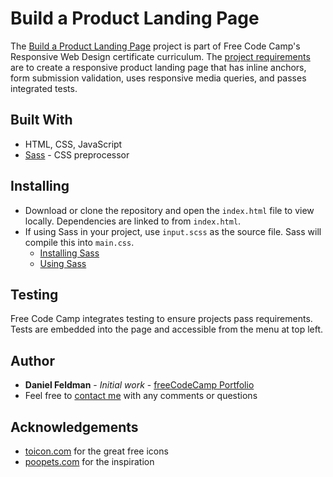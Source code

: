 # Build a Product Landing Page

The [Build a Product Landing Page](https://feldbot.github.io/fcc-product-landing-page/) project is part of Free Code Camp's Responsive Web Design certificate curriculum. The [project requirements](https://learn.freecodecamp.org/responsive-web-design/responsive-web-design-projects/build-a-product-landing-page/) are to create a responsive product landing page that has inline anchors, form submission validation, uses responsive media queries, and passes integrated tests.         

## Built With

- HTML, CSS, JavaScript
- [Sass](https://sass-lang.com/) - CSS preprocessor

## Installing

* Download or clone the repository and open the `index.html` file to view locally. Dependencies are linked to from `index.html`.
* If using Sass in your project, use `input.scss` as the source file. Sass will compile this into `main.css`.
  - [Installing Sass](https://sass-lang.com/install)
  - [Using Sass](https://sass-lang.com/documentation/file.SASS_REFERENCE.html#using_sass)

## Testing

Free Code Camp integrates testing to ensure projects pass requirements. Tests are embedded into the page and accessible from the menu at top left.

## Author

* **Daniel Feldman** - *Initial work* - [freeCodeCamp Portfolio](https://feldbot.github.io/fcc-portfolio/)
* Feel free to [contact me](mailto:feldbot@gmail.com) with any comments or questions

## Acknowledgements
* [toicon.com](https://www.toicon.com/) for the great free icons
* [poopets.com](http://www.poopets.com/) for the inspiration
